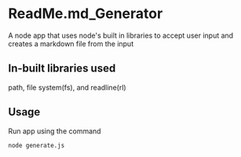 # ReadMe.md_Generator
A node app that uses node's built in libraries to accept user input and creates a markdown file from the input

## In-built libraries used
path, file system(fs), and readline(rl)

## Usage
Run app using the command

`node generate.js`
